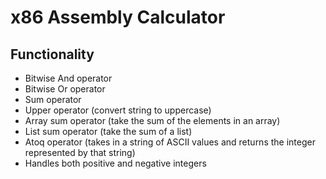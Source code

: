 ﻿# x86 Assembly Calculator

## Functionality

* Bitwise And operator
* Bitwise Or operator
* Sum operator
* Upper operator (convert string to uppercase)
* Array sum operator (take the sum of the elements in an array)
* List sum operator (take the sum of a list)
* Atoq operator (takes in a string of ASCII values and returns the integer represented by that string)
* Handles both positive and negative integers
